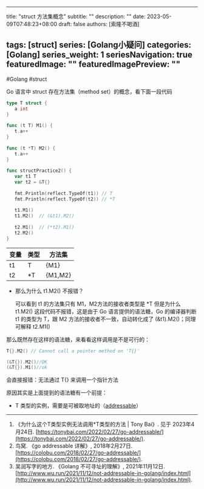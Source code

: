 
---
title: "struct 方法集概念"
subtitle: ""
description: ""
date: 2023-05-09T07:48:23+08:00
draft: false
authors: [索隆不喝酒]

tags: [struct]
series: [Golang小疑问]
categories: [Golang]
series_weight: 1
seriesNavigation: true
featuredImage: ""
featuredImagePreview: ""
---
<!--more-->

#Golang #struct

Go 语言中 struct 存在方法集（method set）的概念，看下面一段代码
```go
type T struct {  
   a int  
}  
  
func (t T) M1() {  
   t.a++  
}  
  
func (t *T) M2() {  
   t.a++  
}  
  
func structPractice2() {  
   var t1 T  
   var t2 = &T{}  
  
   fmt.Println(reflect.TypeOf(t1)) // T  
   fmt.Println(reflect.TypeOf(t2)) // *T  
  
   t1.M1()  
   t1.M2()  // (&t1).M2()
  
   t2.M1()  // (*t2).M1()
   t2.M2()  
}
```
|变量|类型|方法集|
|-|-|-|
|t1|T|{M1}|
|t2|\*T|{M1,M2}|

- 那么为什么 t1.M2() 不报错？

	可以看到 t1 的方法集只有 M1，M2方法的接收者类型是 \*T 但是为什么 t1.M2() 这段代码不报错，这是由于 Go 语言提供的语法糖，Go 的编译器判断 t1 的类型为 T，跟 M2 方法的接收者不一致，自动转化成了 (&t1).M2()；同理可解释 t2.M1()

那么既然存在这样的语法糖，来看看这样调用是不是可行的：
```go
T{}.M2() // Cannot call a pointer method on 'T{}'

(&T{}).M2()//OK
(&T{}).M1()//ok
```
会直接报错：无法通过 T{} 来调用一个指针方法

原因其实是上面提到的语法糖有一个前提：
- T 类型的实例，需要是可被取地址的（[addressable](https://colobu.com/2018/02/27/go-addressable/)）


---
1. 《为什么这个T类型实例无法调用*T类型的方法 | Tony Bai》. 见于 2023年4月24日. [https://tonybai.com/2022/02/27/go-addressable/](https://tonybai.com/2022/02/27/go-addressable/).
2. 鸟窝. 《go addressable 详解》, 2018年2月27日. [https://colobu.com/2018/02/27/go-addressable/](https://colobu.com/2018/02/27/go-addressable/).
3. 吴润写字的地方. 《Golang 不可寻址的理解》, 2021年11月12日. [http://www.wu.run/2021/11/12/not-addressable-in-golang/index.html](http://www.wu.run/2021/11/12/not-addressable-in-golang/index.html).
